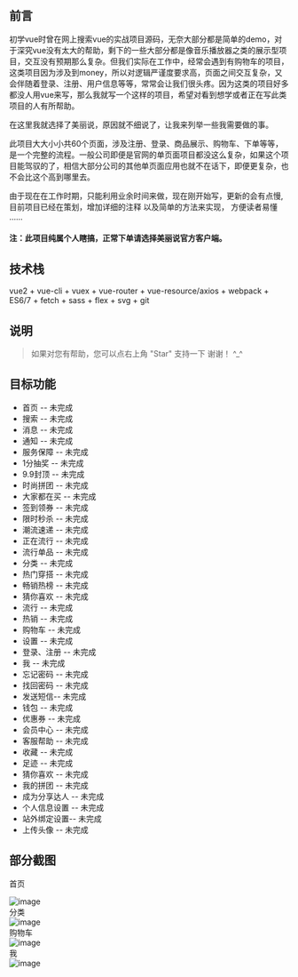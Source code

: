 ## 前言  
初学vue时曾在网上搜索vue的实战项目源码，无奈大部分都是简单的demo，对于深究vue没有太大的帮助，剩下的一些大部分都是像音乐播放器之类的展示型项目，交互没有预期那么复杂。但我们实际在工作中，经常会遇到有购物车的项目，这类项目因为涉及到money，所以对逻辑严谨度要求高，页面之间交互复杂，又会伴随着登录、注册、用户信息等等，常常会让我们很头疼。因为这类的项目好多都没人用vue来写，那么我就写一个这样的项目，希望对看到想学或者正在写此类项目的人有所帮助。
 
在这里我就选择了美丽说，原因就不细说了，让我来列举一些我需要做的事。  

此项目大大小小共60个页面，涉及注册、登录、商品展示、购物车、下单等等，是一个完整的流程。一般公司即便是官网的单页面项目都没这么复杂，如果这个项目能驾驭的了，相信大部分公司的其他单页面应用也就不在话下，即便更复杂，也不会比这个高到哪里去。  

由于现在在工作时期，只能利用业余时间来做，现在刚开始写，更新的会有点慢,目前项目已经在策划，增加详细的注释 以及简单的方法来实现， 方便读者易懂 ……


#### 注：此项目纯属个人瞎搞，正常下单请选择美丽说官方客户端。

## 技术栈
vue2 + vue-cli + vuex + vue-router + vue-resource/axios + webpack + ES6/7 + fetch + sass + flex + svg + git

## 说明  
>如果对您有帮助，您可以点右上角 "Star" 支持一下 谢谢！ ^_^  
## 目标功能   
 * 首页 -- 未完成   
 * 搜索 -- 未完成   
 * 消息 -- 未完成  
 * 通知 -- 未完成   
 * 服务保障 -- 未完成  
 * 1分抽奖 -- 未完成  
 * 9.9封顶 -- 未完成    
 * 时尚拼团 -- 未完成     
 * 大家都在买 -- 未完成     
 * 签到领券 -- 未完成     
 * 限时秒杀 -- 未完成     
 * 潮流速递 -- 未完成   
 * 正在流行 -- 未完成  
 * 流行单品 -- 未完成  
 * 分类 -- 未完成  
 * 热门穿搭 -- 未完成  
 * 畅销热榜 -- 未完成  
 * 猜你喜欢 -- 未完成  
 * 流行 -- 未完成  
 * 热销 -- 未完成  
 * 购物车 -- 未完成  
 * 设置 -- 未完成  
 * 登录、注册 -- 未完成    
 * 我 -- 未完成     
 * 忘记密码 -- 未完成   
 * 找回密码 -- 未完成  
 * 发送短信-- 未完成  
 * 钱包 -- 未完成  
 * 优惠券 -- 未完成  
 * 会员中心 -- 未完成   
 * 客服帮助 -- 未完成  
 * 收藏 -- 未完成   
 * 足迹 -- 未完成  
 * 猜你喜欢 -- 未完成  
 * 我的拼团 -- 未完成  
 * 成为分享达人 -- 未完成    
 * 个人信息设置 -- 未完成    
 * 站外绑定设置-- 未完成   
 * 上传头像 -- 未完成  

## 部分截图     
首页  

![image](https://raw.githubusercontent.com/haxxk/img/master/1.gif)  
分类  
![image](https://raw.githubusercontent.com/haxxk/img/master/2.gif)      
购物车  
![image](https://raw.githubusercontent.com/haxxk/img/master/3.gif)      
我  
![image](https://raw.githubusercontent.com/haxxk/img/master/4.gif)    

